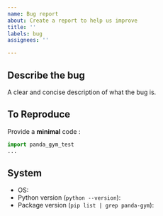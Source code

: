 ```yaml
---
name: Bug report
about: Create a report to help us improve
title: ''
labels: bug
assignees: ''

---
```


## Describe the bug

A clear and concise description of what the bug is.

## To Reproduce

Provide a **minimal** code :

```python
import panda_gym_test
...
```

## System

  - OS:
  - Python version (`python --version`):
  - Package version (`pip list | grep panda-gym`):
